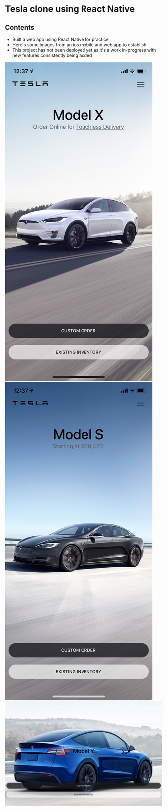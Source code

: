 # Tesla clone using React Native 

## Contents 
*  Built a web app using React Native for practice
* Here's some images from an ios mobile and web app to establish 
* This project has not been deployed yet as it's a work in-progress with new features consistently being added 




![Project Image](./assets/images/pj1.png)
![Project Image](./assets/images/pj2.png)
![Project Image](./assets/images/pj3.png)

